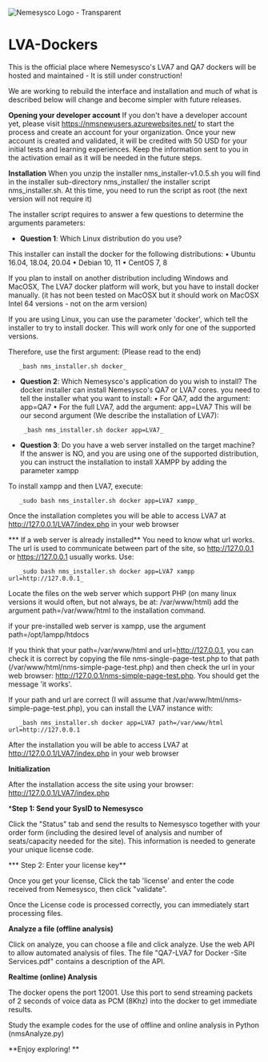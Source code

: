 ![Nemesysco Logo - Transparent](https://user-images.githubusercontent.com/96060753/145818860-2bbc3c12-36dc-4f9f-9ab4-4dc88b6bdd53.png)

# LVA-Dockers
This is the official place where Nemesysco's LVA7 and QA7 dockers will be hosted and maintained - It is still under construction!

We are working to rebuild the interface and installation and much of what is described below will change and become simpler with future releases.

**Opening your developer account**
If you don't have a developer account yet, please visit https://nmsnewusers.azurewebsites.net/ to start the process and create an account for your organization.
Once your new account is created and validated, it will be credited with 50 USD for your initial tests and learning experiences.
Keep the information sent to you in the activation email as it will be needed in the future steps.


**Installation**
When you unzip the installer nms_installer-v1.0.5.sh you will find in the installer sub-directory nms_installer/ the installer script nms_installer.sh. 
At this time, you need to run the script as root (the next version will not require it)

The installer script requires to answer a few questions to determine the arguments parameters:

* **Question 1**: Which Linux distribution do you use?

This installer can install the docker for the following distributions:
•	    Ubuntu 16.04, 18.04, 20.04
•	    Debian 10, 11
•	    CentOS 7, 8

If you plan to install on another distribution including Windows and MacOSX, The LVA7 docker platform will work, but you have to install docker manually. (it has not been tested on MacOSX but it should work on MacOSX Intel 64 versions - not on the arm version)

If you are using Linux, you can use the parameter 'docker', which tell the installer to try to install docker. This will work only for one of the supported versions.

Therefore, use the first argument: (Please read to the end)

       _bash nms_installer.sh docker_

* **Question 2**: Which Nemesysco's application do you wish to install?
The docker installer can install Nemesysco's QA7 or LVA7 cores. you need to tell the installer what you want to install:
• For QA7, add the argument: app=QA7
•	For the full LVA7, add the argument: app=LVA7
This will be our second argument (We describe the installation of LVA7): 

       _bash nms_installer.sh docker app=LVA7_

* **Question 3**: Do you have a web server installed on the target machine?
If the answer is NO, and you are using one of the supported distribution, you can instruct the installation to install XAMPP by adding the parameter xampp

To install xampp and then LVA7, execute:

       _sudo bash nms_installer.sh docker app=LVA7 xampp_

Once the installation completes you will be able to access LVA7 at http://127.0.0.1/LVA7/index.php in your web browser

*** If a web server is already installed**
You need to know what url works. The url is used to communicate between part of the site, so http://127.0.0.1 or https://127.0.0.1 usually works. Use:

       _sudo bash nms_installer.sh docker app=LVA7 xampp url=http://127.0.0.1_

Locate the files on the web server which support PHP (on many linux versions it would often, but not always, be at: /var/www/html)
add the argument path=/var/www/html to the installation command.

if your pre-installed web server is xampp, use the argument path=/opt/lampp/htdocs
 
If you think that your path=/var/www/html and url=http://127.0.0.1, you can check it is correct by copying the file nms-single-page-test.php to that path (/var/www/html/nms-simple-page-test.php) and then check the url in your web browser: http://127.0.0.1/nms-simple-page-test.php. You should get the message 'it works'.

If your path and url are correct (I will assume that /var/www/html/nms-simple-page-test.php), you can install the LVA7 instance with:

       _bash nms_installer.sh docker app=LVA7 path=/var/www/html  url=http://127.0.0.1

After the installation you will be able to access LVA7 at http://127.0.0.1/LVA7/index.php in your web browser

**Initialization**

After the installation access the site using your browser:  http://127.0.0.1/LVA7/index.php

***Step 1: Send your SysID to Nemesysco**

Click the "Status" tab and send the results to Nemesysco together with your order form (including the desired level of analysis and number of seats/capacity needed for the site). This information is needed to generate your unique license code.

*** Step 2: Enter your license key**

Once you get your license, Click the tab 'license' and enter the code received from Nemesysco, then click "validate".

Once the License code is processed correctly, you can immediately start processing files.


**Analyze a file (offline analysis)**

Click on analyze, you can choose a file and click analyze.
Use the web API to allow automated analysis of files. The file "QA7-LVA7 for Docker -Site Services.pdf" contains a description of the API.


**Realtime (online) Analysis**

The docker opens the port 12001. Use this port to send streaming packets of 2 seconds of voice data as PCM (8Khz) into the docker to get immediate results.

Study the example codes for the use of offline and online analysis in Python (nmsAnalyze.py)


**Enjoy exploring!
**
